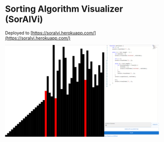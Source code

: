 # Sorting Algorithm Visualizer (SorAlVi)

Deployed to [https://soralvi.herokuapp.com/](https://soralvi.herokuapp.com/)

![Preview](public/preview.png)